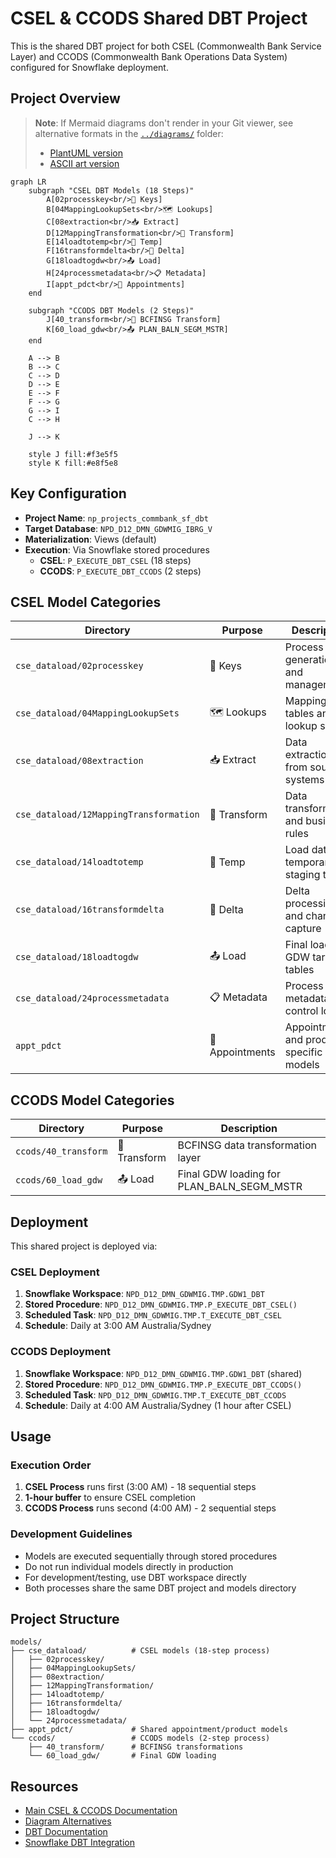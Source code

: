 # CSEL & CCODS Shared DBT Project

This is the shared DBT project for both CSEL (Commonwealth Bank Service Layer) and CCODS (Commonwealth Bank Operations Data System) configured for Snowflake deployment.

## Project Overview

> **Note**: If Mermaid diagrams don't render in your Git viewer, see alternative formats in the [`../diagrams/`](../diagrams/) folder:
> - [PlantUML version](../diagrams/execution_flow.puml) 
> - [ASCII art version](../diagrams/infrastructure_ascii.md)

```mermaid
graph LR
    subgraph "CSEL DBT Models (18 Steps)"
        A[02processkey<br/>🔑 Keys]
        B[04MappingLookupSets<br/>🗺️ Lookups] 
        C[08extraction<br/>📥 Extract]
        D[12MappingTransformation<br/>🔄 Transform]
        E[14loadtotemp<br/>📝 Temp]
        F[16transformdelta<br/>🔺 Delta]
        G[18loadtogdw<br/>📤 Load]
        H[24processmetadata<br/>📋 Metadata]
        I[appt_pdct<br/>📅 Appointments]
    end
    
    subgraph "CCODS DBT Models (2 Steps)"
        J[40_transform<br/>🔄 BCFINSG Transform]
        K[60_load_gdw<br/>📤 PLAN_BALN_SEGM_MSTR]
    end
    
    A --> B
    B --> C
    C --> D
    D --> E
    E --> F
    F --> G
    G --> I
    C --> H
    
    J --> K
    
    style J fill:#f3e5f5
    style K fill:#e8f5e8
```

## Key Configuration

- **Project Name**: `np_projects_commbank_sf_dbt`
- **Target Database**: `NPD_D12_DMN_GDWMIG_IBRG_V`
- **Materialization**: Views (default)
- **Execution**: Via Snowflake stored procedures
  - **CSEL**: `P_EXECUTE_DBT_CSEL` (18 steps)
  - **CCODS**: `P_EXECUTE_DBT_CCODS` (2 steps)

## CSEL Model Categories

| Directory | Purpose | Description |
|-----------|---------|-------------|
| `cse_dataload/02processkey` | 🔑 Keys | Process key generation and management |
| `cse_dataload/04MappingLookupSets` | 🗺️ Lookups | Mapping tables and lookup sets |
| `cse_dataload/08extraction` | 📥 Extract | Data extraction from source systems |
| `cse_dataload/12MappingTransformation` | 🔄 Transform | Data transformation and business rules |
| `cse_dataload/14loadtotemp` | 📝 Temp | Load data to temporary staging tables |
| `cse_dataload/16transformdelta` | 🔺 Delta | Delta processing and change capture |
| `cse_dataload/18loadtogdw` | 📤 Load | Final load to GDW target tables |
| `cse_dataload/24processmetadata` | 📋 Metadata | Process metadata and control logic |
| `appt_pdct` | 📅 Appointments | Appointment and product specific models |

## CCODS Model Categories

| Directory | Purpose | Description |
|-----------|---------|-------------|
| `ccods/40_transform` | 🔄 Transform | BCFINSG data transformation layer |
| `ccods/60_load_gdw` | 📤 Load | Final GDW loading for PLAN_BALN_SEGM_MSTR |

## Deployment

This shared project is deployed via:

### CSEL Deployment
1. **Snowflake Workspace**: `NPD_D12_DMN_GDWMIG.TMP.GDW1_DBT`
2. **Stored Procedure**: `NPD_D12_DMN_GDWMIG.TMP.P_EXECUTE_DBT_CSEL()`
3. **Scheduled Task**: `NPD_D12_DMN_GDWMIG.TMP.T_EXECUTE_DBT_CSEL`
4. **Schedule**: Daily at 3:00 AM Australia/Sydney

### CCODS Deployment
1. **Snowflake Workspace**: `NPD_D12_DMN_GDWMIG.TMP.GDW1_DBT` (shared)
2. **Stored Procedure**: `NPD_D12_DMN_GDWMIG.TMP.P_EXECUTE_DBT_CCODS()`
3. **Scheduled Task**: `NPD_D12_DMN_GDWMIG.TMP.T_EXECUTE_DBT_CCODS`
4. **Schedule**: Daily at 4:00 AM Australia/Sydney (1 hour after CSEL)

## Usage

### Execution Order
1. **CSEL Process** runs first (3:00 AM) - 18 sequential steps
2. **1-hour buffer** to ensure CSEL completion
3. **CCODS Process** runs second (4:00 AM) - 2 sequential steps

### Development Guidelines
- Models are executed sequentially through stored procedures
- Do not run individual models directly in production
- For development/testing, use DBT workspace directly
- Both processes share the same DBT project and models directory

## Project Structure

```
models/
├── cse_dataload/          # CSEL models (18-step process)
│   ├── 02processkey/
│   ├── 04MappingLookupSets/
│   ├── 08extraction/
│   ├── 12MappingTransformation/
│   ├── 14loadtotemp/
│   ├── 16transformdelta/
│   ├── 18loadtogdw/
│   └── 24processmetadata/
├── appt_pdct/             # Shared appointment/product models
└── ccods/                 # CCODS models (2-step process)
    ├── 40_transform/      # BCFINSG transformations
    └── 60_load_gdw/       # Final GDW loading
```

## Resources
- [Main CSEL & CCODS Documentation](../README.md)
- [Diagram Alternatives](../diagrams/README.md)
- [DBT Documentation](https://docs.getdbt.com/docs/introduction)
- [Snowflake DBT Integration](https://docs.snowflake.com/en/user-guide/dbt)
